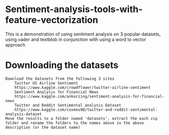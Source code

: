 # Sentiment-analysis-tools-with-feature-vectorization
This is a demonstration of using sentiment analysis on 3 popular datasets, using vader and textblob in conjunction with using a word to vector approach

# Downloading the datasets
	Download the datasets from the following 3 sites
		Twitter US Airline Sentiment
		https://www.kaggle.com/crowdflower/twitter-airline-sentiment
		Sentiment Analysis for Financial News
		https://www.kaggle.com/ankurzing/sentiment-analysis-for-financial-news
		Twitter and Reddit Sentimental analysis Dataset
		https://www.kaggle.com/cosmos98/twitter-and-reddit-sentimental-analysis-dataset
	Move the results to a folder named 'datasets', extract the each zip folder and rename the folders to the names above in the above description (or the dataset name)
	